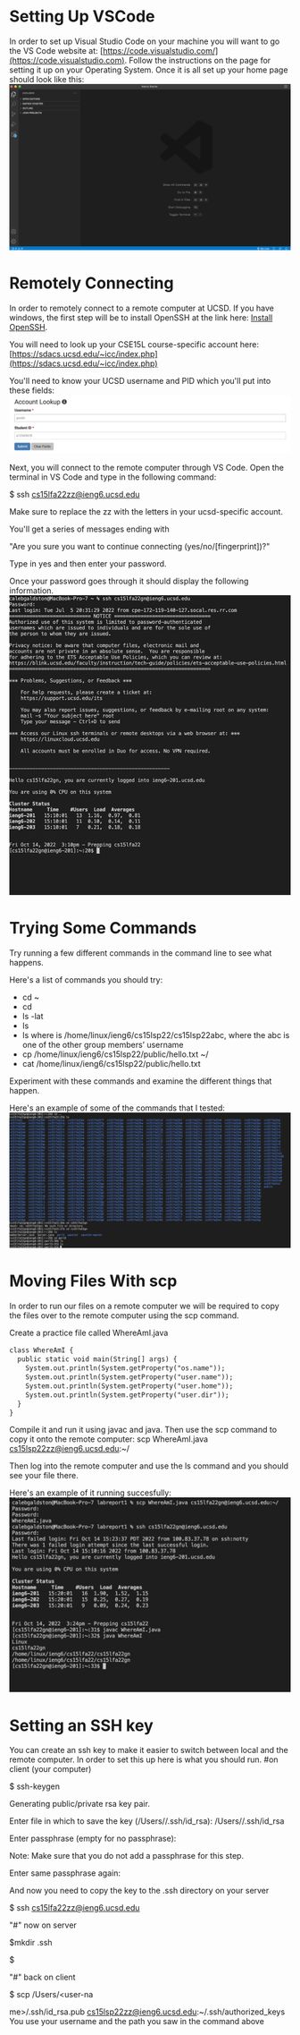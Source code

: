 
# Setting Up VSCode
In order to set up Visual Studio Code on your machine you will want to go the VS Code website at: [https://code.visualstudio.com/](https://code.visualstudio.com). Follow the instructions on the page for setting it up on your Operating System. Once it is all set up your home page should look like this: ![image](VSCodeSetUp.png)

# Remotely Connecting
In order to remotely connect to a remote computer at UCSD. If you have windows, the first step will be to install OpenSSH at the link here: [Install OpenSSH](https://docs.microsoft.com/en-us/windows-server/administration/openssh/openssh_install_firstuse).

You will need to look up your CSE15L course-specific account here: [https://sdacs.ucsd.edu/~icc/index.php](https://sdacs.ucsd.edu/~icc/index.php)

You'll need to know your UCSD username and PID which you'll put into these fields: ![image](accountlookup.png)

Next, you will connect to the remote  computer through VS Code. Open the terminal in VS Code and type in the following command:

$ ssh cs15lfa22zz@ieng6.ucsd.edu

Make sure to replace the zz with the letters in your ucsd-specific account. 

You'll get a series of messages ending with 

"Are you sure you want to continue connecting (yes/no/[fingerprint])?"

Type in yes and then enter your password. 

Once your password goes through it should display the following information. 
![image](output.png)

# Trying Some Commands

Try running a few different commands in the command line to see what happens. 

Here's a list of commands you should try:

* cd ~
* cd
* ls -lat
* ls 
* ls <directory> where <directory> is /home/linux/ieng6/cs15lsp22/cs15lsp22abc, where the abc is one of the other group members’ username
* cp /home/linux/ieng6/cs15lsp22/public/hello.txt ~/
* cat /home/linux/ieng6/cs15lsp22/public/hello.txt

Experiment with these commands and examine the different things that happen. 

Here's an example of some of the commands that I tested: ![image](samplecommands.png)


# Moving Files With scp

In order to run our files on a remote computer we will be required to copy the files over to the remote computer using the scp command. 

Create a practice file called WhereAmI.java 

```
class WhereAmI {
  public static void main(String[] args) {
    System.out.println(System.getProperty("os.name"));
    System.out.println(System.getProperty("user.name"));
    System.out.println(System.getProperty("user.home"));
    System.out.println(System.getProperty("user.dir"));
  }
}
```

Compile it and run it using javac and java. 
Then use the scp command to copy it onto the remote computer: 
scp WhereAmI.java cs15lsp22zz@ieng6.ucsd.edu:~/ 

Then log into the remote computer and use the ls command and you should see your file there. 

Here's an example of it running succesfully: ![image](practice.png)

# Setting an SSH key

You can create an ssh key to make it easier to switch between local and the remote computer. In order to set this up here is what you should run. 
#on client (your computer)


$ ssh-keygen


Generating public/private rsa key pair.


Enter file in which to save the key (/Users/<user-name>/.ssh/id_rsa): /Users/<user-name>/.ssh/id_rsa

Enter passphrase (empty for no passphrase): 


Note: Make sure that you do not add a passphrase for this step.


Enter same passphrase again: 

And now you need to copy the key to the .ssh directory on your server

$ ssh cs15lfa22zz@ieng6.ucsd.edu

<Enter Password>

"#" now on server

$mkdir .ssh

$ <logout>

"#" back on client

$ scp /Users/<user-na

me>/.ssh/id_rsa.pub cs15lsp22zz@ieng6.ucsd.edu:~/.ssh/authorized_keys
You use your username and the path you saw in the command above



